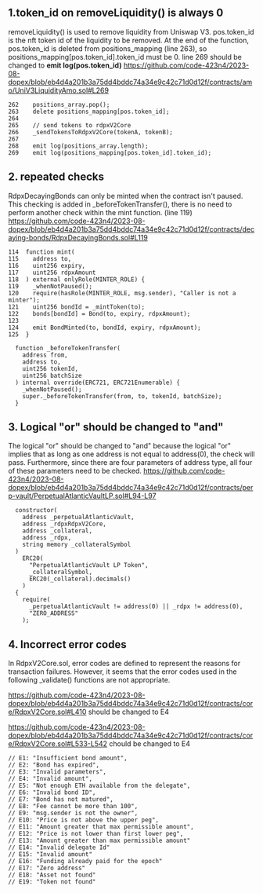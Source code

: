 ## 1.token_id on removeLiquidity() is always 0
removeLiquidity() is used to remove liquidity from Uniswap V3. pos.token_id is the nft token id of the liquidity to be removed. At the end of the function, pos.token_id is deleted from positions_mapping (line 263), so  positions_mapping[pos.token_id].token_id must be 0. line 269 should be changed to **emit log(pos.token_id)**
https://github.com/code-423n4/2023-08-dopex/blob/eb4d4a201b3a75dd4bddc74a34e9c42c71d0d12f/contracts/amo/UniV3LiquidityAmo.sol#L269
```
262    positions_array.pop();
263    delete positions_mapping[pos.token_id];
264
265    // send tokens to rdpxV2Core
266    _sendTokensToRdpxV2Core(tokenA, tokenB);
267
268    emit log(positions_array.length);
269    emit log(positions_mapping[pos.token_id].token_id);
```

## 2. repeated checks
RdpxDecayingBonds can only be minted when the contract isn't paused. This checking is added in _beforeTokenTransfer(), there is no need to perform another check within the mint function. (line 119)
https://github.com/code-423n4/2023-08-dopex/blob/eb4d4a201b3a75dd4bddc74a34e9c42c71d0d12f/contracts/decaying-bonds/RdpxDecayingBonds.sol#L119
```
114  function mint(
115    address to,
116    uint256 expiry,
117    uint256 rdpxAmount
118  ) external onlyRole(MINTER_ROLE) {
119    _whenNotPaused();
120    require(hasRole(MINTER_ROLE, msg.sender), "Caller is not a minter");
121    uint256 bondId = _mintToken(to);
122    bonds[bondId] = Bond(to, expiry, rdpxAmount);
123
124    emit BondMinted(to, bondId, expiry, rdpxAmount);
125  }
```

```
  function _beforeTokenTransfer(
    address from,
    address to,
    uint256 tokenId,
    uint256 batchSize
  ) internal override(ERC721, ERC721Enumerable) {
    _whenNotPaused();
    super._beforeTokenTransfer(from, to, tokenId, batchSize);
  }
```

## 3. Logical "or" should be changed to "and"
The logical "or" should be changed to "and" because the logical "or" implies that as long as one address is not equal to address(0), the check will pass. Furthermore, since there are four parameters of address type, all four of these parameters need to be checked.
https://github.com/code-423n4/2023-08-dopex/blob/eb4d4a201b3a75dd4bddc74a34e9c42c71d0d12f/contracts/perp-vault/PerpetualAtlanticVaultLP.sol#L94-L97
```
  constructor(
    address _perpetualAtlanticVault,
    address _rdpxRdpxV2Core,
    address _collateral,
    address _rdpx,
    string memory _collateralSymbol
  )
    ERC20(
      "PerpetualAtlanticVault LP Token",
      _collateralSymbol,
      ERC20(_collateral).decimals()
    )
  {
    require(
      _perpetualAtlanticVault != address(0) || _rdpx != address(0),
      "ZERO_ADDRESS"
    );
```

## 4. Incorrect error codes
In RdpxV2Core.sol, error codes are defined to represent the reasons for transaction failures. However, it seems that the error codes used in the following _validate() functions are not appropriate.

https://github.com/code-423n4/2023-08-dopex/blob/eb4d4a201b3a75dd4bddc74a34e9c42c71d0d12f/contracts/core/RdpxV2Core.sol#L410
should be changed to E4

https://github.com/code-423n4/2023-08-dopex/blob/eb4d4a201b3a75dd4bddc74a34e9c42c71d0d12f/contracts/core/RdpxV2Core.sol#L533-L542
chould be changed to E4

```
// E1: "Insufficient bond amount",
// E2: "Bond has expired",
// E3: "Invalid parameters",
// E4: "Invalid amount",
// E5: "Not enough ETH available from the delegate",
// E6: "Invalid bond ID",
// E7: "Bond has not matured",
// E8: "Fee cannot be more than 100",
// E9: "msg.sender is not the owner",
// E10: "Price is not above the upper peg",
// E11: "Amount greater that max permissible amount",
// E12: "Price is not lower than first lower peg",
// E13: "Amount greater than max permissible amount"
// E14: "Invalid delegate Id"
// E15: "Invalid amount"
// E16: "Funding already paid for the epoch"
// E17: "Zero address"
// E18: "Asset not found"
// E19: "Token not found"
```
